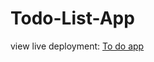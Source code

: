 # Todo-List-App

view live deployment: [To do app](https://github.com/Aru-R/to-do-app/deployments/activity_log?environment=github-pages)

